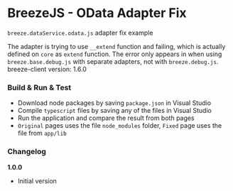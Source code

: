 # BreezeJS - OData Adapter Fix
`breeze.dataService.odata.js` adapter fix example  

The adapter is trying to use `__extend` function and failing, which is actually defined on `core` as `extend` function.
The error only appears in when using `breeze.base.debug.js` with separate adapters, not with `breeze.debug.js`.  
breeze-client version: 1.6.0

### Build & Run & Test

* Download node packages by saving `package.json` in Visual Studio
* Compile `typescript` files by saving any of the files in Visual Studio
* Run the application and compare the result from both pages
* `Original` pages uses the file `node_modules` folder, `Fixed` page uses the file from `app/lib`

### Changelog

**1.0.0**

* Initial version
